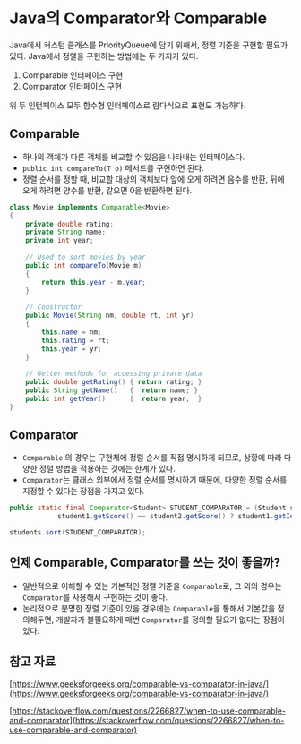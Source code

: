 # Java의 Comparator와 Comparable

Java에서 커스텀 클래스를 PriorityQueue에 담기 위해서, 정렬 기준을 구현할 필요가 있다. Java에서 정렬을 구현하는 방법에는 두 가지가 있다. 

1. Comparable 인터페이스 구현
2. Comparator 인터페이스 구현

위 두 인턴페이스 모두 함수형 인터페이스로 람다식으로 표현도 가능하다.

## Comparable

- 하나의 객체가 다른 객체를 비교할 수 있음을 나타내는 인터페이스다.
- `public int compareTo(T o)` 메서드를 구현하면 된다.
- 정렬 순서를 정할 때, 비교할 대상의 객체보다 앞에 오게 하려면 음수를 반환, 뒤에 오게 하려면 양수를 반환, 같으면 0을 반환하면 된다.

```java
class Movie implements Comparable<Movie>
{
    private double rating;
    private String name;
    private int year;
 
    // Used to sort movies by year
    public int compareTo(Movie m)
    {
        return this.year - m.year;
    }
 
    // Constructor
    public Movie(String nm, double rt, int yr)
    {
        this.name = nm;
        this.rating = rt;
        this.year = yr;
    }
 
    // Getter methods for accessing private data
    public double getRating() { return rating; }
    public String getName()   {  return name; }
    public int getYear()      {  return year;  }
}
```

## Comparator

- `Comparable` 의 경우는 구현체에 정렬 순서를 직접 명시하게 되므로, 상황에 따라 다양한 정렬 방법을 적용하는 것에는 한계가 있다.
- `Comparator`는 클래스 외부에서 정렬 순서를 명시하기 때문에, 다양한 정렬 순서를 지정할 수 있다는 장점을 가지고 있다.

```java
public static final Comparator<Student> STUDENT_COMPARATOR = (Student student1, Student student2) ->
            student1.getScore() == student2.getScore() ? student1.getId() - student2.getId() : student1.getScore() - student2.getScore();

students.sort(STUDENT_COMPARATOR);
```

## 언제 Comparable, Comparator를 쓰는 것이 좋을까?

- 일반적으로 이해할 수 있는 기본적인 정렬 기준을 `Comparable`로, 그 외의 경우는 `Comparator`를 사용해서 구현하는 것이 좋다.
- 논리적으로 분명한 정렬 기준이 있을 경우에는 `Comparable`을 통해서 기본값을 정의해두면, 개발자가 불필요하게 매번 `Comparator`를 정의할 필요가 없다는 장점이 있다.

## 참고 자료

[https://www.geeksforgeeks.org/comparable-vs-comparator-in-java/](https://www.geeksforgeeks.org/comparable-vs-comparator-in-java/)

[https://stackoverflow.com/questions/2266827/when-to-use-comparable-and-comparator](https://stackoverflow.com/questions/2266827/when-to-use-comparable-and-comparator)